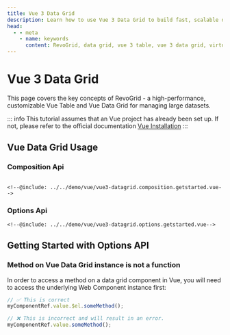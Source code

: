 ```yaml
---
title: Vue 3 Data Grid
description: Learn how to use Vue 3 Data Grid to build fast, scalable data applications with support for virtual rows and columns.
head:
  - - meta
    - name: keywords
      content: RevoGrid, data grid, vue 3 table, vue 3 data grid, virtual grid, virtual rows, virtual columns, reactive data grid, Vue 3 grid example, grid performance, large data sets, customizable grid
---
```

<script lang="ts">
import Grid from '@/demo/vue/DemoHR.vue'
import Examples from './examples.vue'
</script>

<style lang="scss" scoped>
.example {
    max-width: 100%;    
}
:deep() {
    .demo-page-wrapper .demo-container {
        width: 100%;
    }
}
</style>



# Vue 3 Data Grid

This page covers the key concepts of RevoGrid - a high-performance, customizable Vue Table and Vue Data Grid for managing large datasets.

<!--@include: ../parts/_why.md-->

<div class="example">
<Grid />
</div>

::: info
This tutorial assumes that an Vue project has already been set up.
If not, please refer to the official documentation [Vue Installation](https://vuejs.org/guide/quick-start)
:::



<!--@include: ./_install.md-->

## Vue Data Grid Usage

### Composition Api
```vue

<!--@include: ../../demo/vue/vue3-datagrid.composition.getstarted.vue-->
```
 


### Options Api
```vue
<!--@include: ../../demo/vue/vue3-datagrid.options.getstarted.vue-->
```

##  Getting Started with Options API

<!--@include: ../../demo/vue/vue.sample.options.md-->



### Method on Vue Data Grid instance is not a function

In order to access a method on a data grid component in Vue, you will need to access the underlying Web Component instance first:

```js
// ✅ This is correct
myComponentRef.value.$el.someMethod();

// ❌ This is incorrect and will result in an error.
myComponentRef.value.someMethod();
```


<Examples />